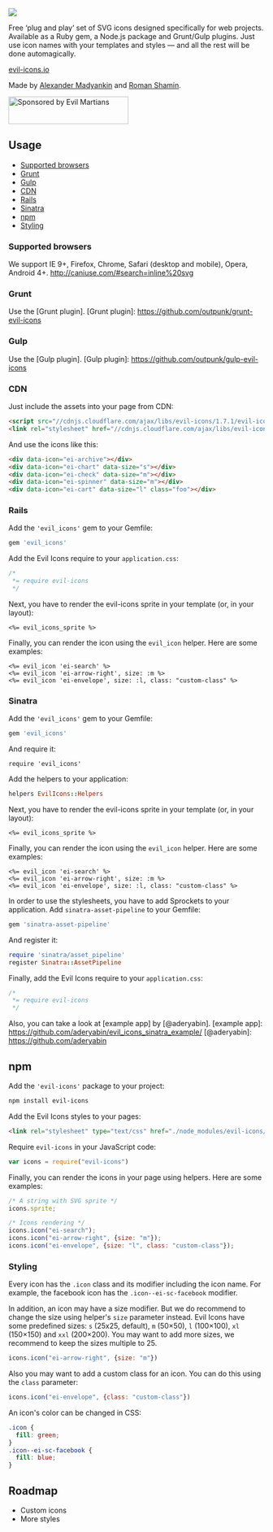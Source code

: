 ![](http://evil-icons.io/assets/images/evil-icons.png)

Free ‘plug and play’ set of SVG icons designed specifically for web projects. Available as a Ruby gem, a Node.js package and Grunt/Gulp plugins. Just use icon names with your templates and styles — and all the rest will be done automagically.

[evil-icons.io](http://evil-icons.io)

Made by [Alexander Madyankin] and [Roman Shamin].

<a href="https://evilmartians.com/?utm_source=evil-icons">
<img src="https://evilmartians.com/badges/sponsored-by-evil-martians.svg" alt="Sponsored by Evil Martians" width="236" height="54">
</a>

[Alexander Madyankin]:  https://twitter.com/outpunk
[Roman Shamin]:         https://twitter.com/romanshamin


## Usage

* [Supported browsers](#supported-browsers)
* [Grunt](#grunt)
* [Gulp](#gulp)
* [CDN](#cdn)
* [Rails](#rails)
* [Sinatra](#sinatra)
* [npm](#npm)
* [Styling](#styling)

### Supported browsers
We support IE 9+, Firefox, Chrome, Safari (desktop and mobile), Opera, Android 4+.
http://caniuse.com/#search=inline%20svg

### Grunt
Use the [Grunt plugin].
[Grunt plugin]: https://github.com/outpunk/grunt-evil-icons

### Gulp
Use the [Gulp plugin].
[Gulp plugin]: https://github.com/outpunk/gulp-evil-icons

### CDN

Just include the assets into your page from CDN:

```html
<script src="//cdnjs.cloudflare.com/ajax/libs/evil-icons/1.7.1/evil-icons.min.js"></script>
<link rel="stylesheet" href="//cdnjs.cloudflare.com/ajax/libs/evil-icons/1.7.1/evil-icons.min.css">
```

And use the icons like this:

```html
<div data-icon="ei-archive"></div>
<div data-icon="ei-chart" data-size="s"></div>
<div data-icon="ei-check" data-size="m"></div>
<div data-icon="ei-spinner" data-size="m"></div>
<div data-icon="ei-cart" data-size="l" class="foo"></div>
```

### Rails

Add the `'evil_icons'` gem to your Gemfile:
```ruby
gem 'evil_icons'
```

Add the Evil Icons require to your `application.css`:
```css
/*
 *= require evil-icons
 */
```

Next, you have to render the evil-icons sprite in your template (or, in your layout):
```erb
<%= evil_icons_sprite %>
```

Finally, you can render the icon using the `evil_icon` helper.
Here are some examples:
```erb
<%= evil_icon 'ei-search' %>
<%= evil_icon 'ei-arrow-right', size: :m %>
<%= evil_icon 'ei-envelope', size: :l, class: "custom-class" %>
```


### Sinatra

Add the `'evil_icons'` gem to your Gemfile:
```ruby
gem 'evil_icons'
```
And require it:
```
require 'evil_icons'
```

Add the helpers to your application:
```ruby
helpers EvilIcons::Helpers
```

Next, you have to render the evil-icons sprite in your template (or, in your layout):
```erb
<%= evil_icons_sprite %>
```

Finally, you can render the icon using the `evil_icon` helper.
Here are some examples:
```erb
<%= evil_icon 'ei-search' %>
<%= evil_icon 'ei-arrow-right', size: :m %>
<%= evil_icon 'ei-envelope', size: :l, class: "custom-class" %>
```

In order to use the stylesheets, you have to add Sprockets to your application.
Add `sinatra-asset-pipeline` to your Gemfile:
```ruby
gem 'sinatra-asset-pipeline'
```

And register it:
```ruby
require 'sinatra/asset_pipeline'
register Sinatra::AssetPipeline
```

Finally, add the Evil Icons require to your `application.css`:
```css
/*
 *= require evil-icons
 */
```

Also, you can take a look at [example app] by [@aderyabin].
[example app]: https://github.com/aderyabin/evil_icons_sinatra_example/
[@aderyabin]: https://github.com/aderyabin


## npm

Add the `'evil-icons'` package to your project:
```bash
npm install evil-icons
```

Add the Evil Icons styles to your pages:
```html
<link rel="stylesheet" type="text/css" href="./node_modules/evil-icons/assets/evil-icons.css">
```

Require `evil-icons` in your JavaScript code:
```js
var icons = require("evil-icons")
```

Finally, you can render the icons in your page using helpers.
Here are some examples:
```js
/* A string with SVG sprite */
icons.sprite;

/* Icons rendering */
icons.icon("ei-search");
icons.icon("ei-arrow-right", {size: "m"});
icons.icon("ei-envelope", {size: "l", class: "custom-class"});
```


### Styling

Every icon has the `.icon` class and its modifier including the icon name. For example, the facebook icon has the `.icon--ei-sc-facebook` modifier.

In addition, an icon may have a size modifier. But we do recommend to change the size using helper's `size` parameter instead. Evil Icons have some predefined sizes: `s` (25x25, default), `m` (50×50), `l` (100×100), `xl` (150×150) and `xxl` (200×200). You may want to add more sizes, we recommend to keep the sizes multiple to 25.
```js
icons.icon("ei-arrow-right", {size: "m"})
```

Also you may want to add a custom class for an icon.
You can do this using the `class` parameter:
```js
icons.icon("ei-envelope", {class: "custom-class"})
```

An icon's color can be changed in CSS:
```css
.icon {
  fill: green;
}
.icon--ei-sc-facebook {
  fill: blue;
}
```


## Roadmap
* Custom icons
* More styles
